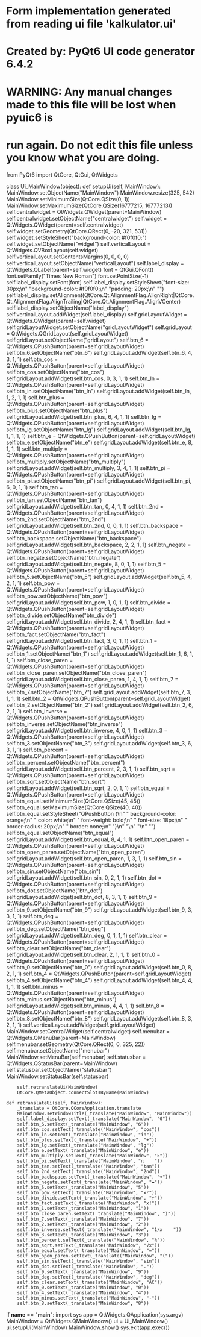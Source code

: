 # Form implementation generated from reading ui file 'kalkulator.ui'
#
# Created by: PyQt6 UI code generator 6.4.2
#
# WARNING: Any manual changes made to this file will be lost when pyuic6 is
# run again.  Do not edit this file unless you know what you are doing.


from PyQt6 import QtCore, QtGui, QtWidgets


class Ui_MainWindow(object):
    def setupUi(self, MainWindow):
        MainWindow.setObjectName("MainWindow")
        MainWindow.resize(325, 542)
        MainWindow.setMinimumSize(QtCore.QSize(0, 1))
        MainWindow.setMaximumSize(QtCore.QSize(16777215, 16777213))
        self.centralwidget = QtWidgets.QWidget(parent=MainWindow)
        self.centralwidget.setObjectName("centralwidget")
        self.widget = QtWidgets.QWidget(parent=self.centralwidget)
        self.widget.setGeometry(QtCore.QRect(0, -20, 321, 531))
        self.widget.setStyleSheet("background-color: #f0f0f0;")
        self.widget.setObjectName("widget")
        self.verticalLayout = QtWidgets.QVBoxLayout(self.widget)
        self.verticalLayout.setContentsMargins(0, 0, 0, 0)
        self.verticalLayout.setObjectName("verticalLayout")
        self.label_display = QtWidgets.QLabel(parent=self.widget)
        font = QtGui.QFont()
        font.setFamily("Times New Roman")
        font.setPointSize(-1)
        self.label_display.setFont(font)
        self.label_display.setStyleSheet("font-size: 30px;\n"
"background-color: #f0f0f0;\n"
"padding: 20px;\n"
"")
        self.label_display.setAlignment(QtCore.Qt.AlignmentFlag.AlignRight|QtCore.Qt.AlignmentFlag.AlignTrailing|QtCore.Qt.AlignmentFlag.AlignVCenter)
        self.label_display.setObjectName("label_display")
        self.verticalLayout.addWidget(self.label_display)
        self.gridLayoutWidget = QtWidgets.QWidget(parent=self.widget)
        self.gridLayoutWidget.setObjectName("gridLayoutWidget")
        self.gridLayout = QtWidgets.QGridLayout(self.gridLayoutWidget)
        self.gridLayout.setObjectName("gridLayout")
        self.btn_6 = QtWidgets.QPushButton(parent=self.gridLayoutWidget)
        self.btn_6.setObjectName("btn_6")
        self.gridLayout.addWidget(self.btn_6, 4, 3, 1, 1)
        self.btn_cos = QtWidgets.QPushButton(parent=self.gridLayoutWidget)
        self.btn_cos.setObjectName("btn_cos")
        self.gridLayout.addWidget(self.btn_cos, 0, 3, 1, 1)
        self.btn_ln = QtWidgets.QPushButton(parent=self.gridLayoutWidget)
        self.btn_ln.setObjectName("btn_ln")
        self.gridLayout.addWidget(self.btn_ln, 1, 2, 1, 1)
        self.btn_plus = QtWidgets.QPushButton(parent=self.gridLayoutWidget)
        self.btn_plus.setObjectName("btn_plus")
        self.gridLayout.addWidget(self.btn_plus, 6, 4, 1, 1)
        self.btn_lg = QtWidgets.QPushButton(parent=self.gridLayoutWidget)
        self.btn_lg.setObjectName("btn_lg")
        self.gridLayout.addWidget(self.btn_lg, 1, 1, 1, 1)
        self.btn_e = QtWidgets.QPushButton(parent=self.gridLayoutWidget)
        self.btn_e.setObjectName("btn_e")
        self.gridLayout.addWidget(self.btn_e, 8, 1, 1, 1)
        self.btn_multiply = QtWidgets.QPushButton(parent=self.gridLayoutWidget)
        self.btn_multiply.setObjectName("btn_multiply")
        self.gridLayout.addWidget(self.btn_multiply, 3, 4, 1, 1)
        self.btn_pi = QtWidgets.QPushButton(parent=self.gridLayoutWidget)
        self.btn_pi.setObjectName("btn_pi")
        self.gridLayout.addWidget(self.btn_pi, 6, 0, 1, 1)
        self.btn_tan = QtWidgets.QPushButton(parent=self.gridLayoutWidget)
        self.btn_tan.setObjectName("btn_tan")
        self.gridLayout.addWidget(self.btn_tan, 0, 4, 1, 1)
        self.btn_2nd = QtWidgets.QPushButton(parent=self.gridLayoutWidget)
        self.btn_2nd.setObjectName("btn_2nd")
        self.gridLayout.addWidget(self.btn_2nd, 0, 0, 1, 1)
        self.btn_backspace = QtWidgets.QPushButton(parent=self.gridLayoutWidget)
        self.btn_backspace.setObjectName("btn_backspace")
        self.gridLayout.addWidget(self.btn_backspace, 2, 2, 1, 1)
        self.btn_negate = QtWidgets.QPushButton(parent=self.gridLayoutWidget)
        self.btn_negate.setObjectName("btn_negate")
        self.gridLayout.addWidget(self.btn_negate, 8, 0, 1, 1)
        self.btn_5 = QtWidgets.QPushButton(parent=self.gridLayoutWidget)
        self.btn_5.setObjectName("btn_5")
        self.gridLayout.addWidget(self.btn_5, 4, 2, 1, 1)
        self.btn_pow = QtWidgets.QPushButton(parent=self.gridLayoutWidget)
        self.btn_pow.setObjectName("btn_pow")
        self.gridLayout.addWidget(self.btn_pow, 1, 0, 1, 1)
        self.btn_divide = QtWidgets.QPushButton(parent=self.gridLayoutWidget)
        self.btn_divide.setObjectName("btn_divide")
        self.gridLayout.addWidget(self.btn_divide, 2, 4, 1, 1)
        self.btn_fact = QtWidgets.QPushButton(parent=self.gridLayoutWidget)
        self.btn_fact.setObjectName("btn_fact")
        self.gridLayout.addWidget(self.btn_fact, 3, 0, 1, 1)
        self.btn_1 = QtWidgets.QPushButton(parent=self.gridLayoutWidget)
        self.btn_1.setObjectName("btn_1")
        self.gridLayout.addWidget(self.btn_1, 6, 1, 1, 1)
        self.btn_close_paren = QtWidgets.QPushButton(parent=self.gridLayoutWidget)
        self.btn_close_paren.setObjectName("btn_close_paren")
        self.gridLayout.addWidget(self.btn_close_paren, 1, 4, 1, 1)
        self.btn_7 = QtWidgets.QPushButton(parent=self.gridLayoutWidget)
        self.btn_7.setObjectName("btn_7")
        self.gridLayout.addWidget(self.btn_7, 3, 1, 1, 1)
        self.btn_2 = QtWidgets.QPushButton(parent=self.gridLayoutWidget)
        self.btn_2.setObjectName("btn_2")
        self.gridLayout.addWidget(self.btn_2, 6, 2, 1, 1)
        self.btn_inverse = QtWidgets.QPushButton(parent=self.gridLayoutWidget)
        self.btn_inverse.setObjectName("btn_inverse")
        self.gridLayout.addWidget(self.btn_inverse, 4, 0, 1, 1)
        self.btn_3 = QtWidgets.QPushButton(parent=self.gridLayoutWidget)
        self.btn_3.setObjectName("btn_3")
        self.gridLayout.addWidget(self.btn_3, 6, 3, 1, 1)
        self.btn_percent = QtWidgets.QPushButton(parent=self.gridLayoutWidget)
        self.btn_percent.setObjectName("btn_percent")
        self.gridLayout.addWidget(self.btn_percent, 2, 3, 1, 1)
        self.btn_sqrt = QtWidgets.QPushButton(parent=self.gridLayoutWidget)
        self.btn_sqrt.setObjectName("btn_sqrt")
        self.gridLayout.addWidget(self.btn_sqrt, 2, 0, 1, 1)
        self.btn_equal = QtWidgets.QPushButton(parent=self.gridLayoutWidget)
        self.btn_equal.setMinimumSize(QtCore.QSize(45, 45))
        self.btn_equal.setMaximumSize(QtCore.QSize(40, 40))
        self.btn_equal.setStyleSheet("QPushButton {\n"
"    background-color: orange;\n"
"    color: white;\n"
"    font-weight: bold;\n"
"    font-size: 18px;\n"
"    border-radius: 20px;\n"
"    border: none;\n"
"}\n"
"\n"
"\n"
"")
        self.btn_equal.setObjectName("btn_equal")
        self.gridLayout.addWidget(self.btn_equal, 8, 4, 1, 1)
        self.btn_open_paren = QtWidgets.QPushButton(parent=self.gridLayoutWidget)
        self.btn_open_paren.setObjectName("btn_open_paren")
        self.gridLayout.addWidget(self.btn_open_paren, 1, 3, 1, 1)
        self.btn_sin = QtWidgets.QPushButton(parent=self.gridLayoutWidget)
        self.btn_sin.setObjectName("btn_sin")
        self.gridLayout.addWidget(self.btn_sin, 0, 2, 1, 1)
        self.btn_dot = QtWidgets.QPushButton(parent=self.gridLayoutWidget)
        self.btn_dot.setObjectName("btn_dot")
        self.gridLayout.addWidget(self.btn_dot, 8, 3, 1, 1)
        self.btn_9 = QtWidgets.QPushButton(parent=self.gridLayoutWidget)
        self.btn_9.setObjectName("btn_9")
        self.gridLayout.addWidget(self.btn_9, 3, 3, 1, 1)
        self.btn_deg = QtWidgets.QPushButton(parent=self.gridLayoutWidget)
        self.btn_deg.setObjectName("btn_deg")
        self.gridLayout.addWidget(self.btn_deg, 0, 1, 1, 1)
        self.btn_clear = QtWidgets.QPushButton(parent=self.gridLayoutWidget)
        self.btn_clear.setObjectName("btn_clear")
        self.gridLayout.addWidget(self.btn_clear, 2, 1, 1, 1)
        self.btn_0 = QtWidgets.QPushButton(parent=self.gridLayoutWidget)
        self.btn_0.setObjectName("btn_0")
        self.gridLayout.addWidget(self.btn_0, 8, 2, 1, 1)
        self.btn_4 = QtWidgets.QPushButton(parent=self.gridLayoutWidget)
        self.btn_4.setObjectName("btn_4")
        self.gridLayout.addWidget(self.btn_4, 4, 1, 1, 1)
        self.btn_minus = QtWidgets.QPushButton(parent=self.gridLayoutWidget)
        self.btn_minus.setObjectName("btn_minus")
        self.gridLayout.addWidget(self.btn_minus, 4, 4, 1, 1)
        self.btn_8 = QtWidgets.QPushButton(parent=self.gridLayoutWidget)
        self.btn_8.setObjectName("btn_8")
        self.gridLayout.addWidget(self.btn_8, 3, 2, 1, 1)
        self.verticalLayout.addWidget(self.gridLayoutWidget)
        MainWindow.setCentralWidget(self.centralwidget)
        self.menubar = QtWidgets.QMenuBar(parent=MainWindow)
        self.menubar.setGeometry(QtCore.QRect(0, 0, 325, 22))
        self.menubar.setObjectName("menubar")
        MainWindow.setMenuBar(self.menubar)
        self.statusbar = QtWidgets.QStatusBar(parent=MainWindow)
        self.statusbar.setObjectName("statusbar")
        MainWindow.setStatusBar(self.statusbar)

        self.retranslateUi(MainWindow)
        QtCore.QMetaObject.connectSlotsByName(MainWindow)

    def retranslateUi(self, MainWindow):
        _translate = QtCore.QCoreApplication.translate
        MainWindow.setWindowTitle(_translate("MainWindow", "MainWindow"))
        self.label_display.setText(_translate("MainWindow", "0"))
        self.btn_6.setText(_translate("MainWindow", "6"))
        self.btn_cos.setText(_translate("MainWindow", "cos"))
        self.btn_ln.setText(_translate("MainWindow", "in"))
        self.btn_plus.setText(_translate("MainWindow", "+"))
        self.btn_lg.setText(_translate("MainWindow", "lg"))
        self.btn_e.setText(_translate("MainWindow", "e"))
        self.btn_multiply.setText(_translate("MainWindow", "×"))
        self.btn_pi.setText(_translate("MainWindow", "π    "))
        self.btn_tan.setText(_translate("MainWindow", "tan"))
        self.btn_2nd.setText(_translate("MainWindow", "2nd"))
        self.btn_backspace.setText(_translate("MainWindow", "⌫"))
        self.btn_negate.setText(_translate("MainWindow", "↔"))
        self.btn_5.setText(_translate("MainWindow", "5"))
        self.btn_pow.setText(_translate("MainWindow", "xʸ"))
        self.btn_divide.setText(_translate("MainWindow", "÷"))
        self.btn_fact.setText(_translate("MainWindow", "x!"))
        self.btn_1.setText(_translate("MainWindow", "1"))
        self.btn_close_paren.setText(_translate("MainWindow", ")"))
        self.btn_7.setText(_translate("MainWindow", "7"))
        self.btn_2.setText(_translate("MainWindow", "2"))
        self.btn_inverse.setText(_translate("MainWindow", "1/x    "))
        self.btn_3.setText(_translate("MainWindow", "3"))
        self.btn_percent.setText(_translate("MainWindow", "%"))
        self.btn_sqrt.setText(_translate("MainWindow", "√x"))
        self.btn_equal.setText(_translate("MainWindow", "="))
        self.btn_open_paren.setText(_translate("MainWindow", "("))
        self.btn_sin.setText(_translate("MainWindow", "sin"))
        self.btn_dot.setText(_translate("MainWindow", "."))
        self.btn_9.setText(_translate("MainWindow", "9"))
        self.btn_deg.setText(_translate("MainWindow", "deg"))
        self.btn_clear.setText(_translate("MainWindow", "AC"))
        self.btn_0.setText(_translate("MainWindow", "0"))
        self.btn_4.setText(_translate("MainWindow", "4"))
        self.btn_minus.setText(_translate("MainWindow", "-"))
        self.btn_8.setText(_translate("MainWindow", "8"))


if __name__ == "__main__":
    import sys
    app = QtWidgets.QApplication(sys.argv)
    MainWindow = QtWidgets.QMainWindow()
    ui = Ui_MainWindow()
    ui.setupUi(MainWindow)
    MainWindow.show()
    sys.exit(app.exec())

